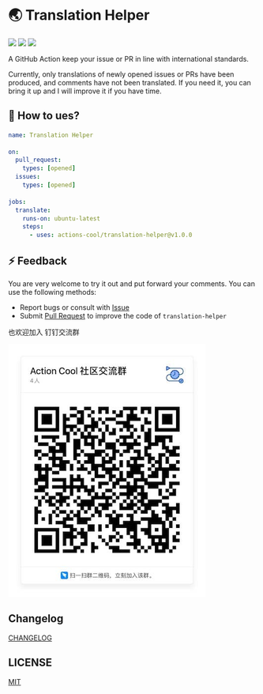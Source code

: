 # 🌏 Translation Helper

![](https://img.shields.io/github/workflow/status/actions-cool/translation-helper/CI?style=flat-square)
[![](https://img.shields.io/badge/marketplace-translation--helper-blueviolet?style=flat-square)](https://github.com/marketplace/actions/translation-helper)
[![](https://img.shields.io/github/v/release/actions-cool/translation-helper?style=flat-square&color=orange)](https://github.com/actions-cool/translation-helper/releases)

A GitHub Action keep your issue or PR in line with international standards.

Currently, only translations of newly opened issues or PRs have been produced, and comments have not been translated. If you need it, you can bring it up and I will improve it if you have time.

## 🚀 How to ues?

```yml
name: Translation Helper

on:
  pull_request:
    types: [opened]
  issues:
    types: [opened]

jobs:
  translate:
    runs-on: ubuntu-latest
    steps:
      - uses: actions-cool/translation-helper@v1.0.0
```

## ⚡ Feedback

You are very welcome to try it out and put forward your comments. You can use the following methods:

- Report bugs or consult with [Issue](https://github.com/actions-cool/translation-helper/issues)
- Submit [Pull Request](https://github.com/actions-cool/translation-helper/pulls) to improve the code of `translation-helper`

也欢迎加入 钉钉交流群

![](https://github.com/actions-cool/resources/blob/main/dingding.jpeg?raw=true)

## Changelog

[CHANGELOG](./CHANGELOG.md)

## LICENSE

[MIT](./LICENSE)
